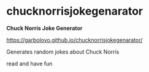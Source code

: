 # chucknorrisjokegenarator
**Chuck Norris Joke Generator**

https://garbolovo.github.io/chucknorrisjokegenarator/

Generates random jokes about Chuck Norris

read and have fun
